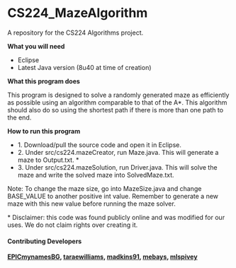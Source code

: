 # CS224_MazeAlgorithm
A repository for the CS224 Algorithms project.

<strong>What you will need</strong>
<ul>
  <li> Eclipse</li>
  <li> Latest Java version (8u40 at time of creation)</li>
</ul>

<strong>What this program does </strong>
<p>This program is designed to solve a randomly generated maze as efficiently as possible using an algorithm comparable to that of the A*. This algorithm should also do so using the shortest path if there is more than one path to the end.</p>

<strong>How to run this program </strong>
<ul>
  <li>1. Download/pull the source code and open it in Eclipse. </li>
  <li>2. Under src/cs224.mazeCreator, run Maze.java. This will generate a maze to Output.txt. *</li>
  <li>3. Under src/cs224.mazeSolution, run Driver.java. This will solve the maze and write the solved maze into SolvedMaze.txt.</li>
</ul>
<p>Note: To change the maze size, go into MazeSize.java and change BASE_VALUE to another positive int value. Remember to generate a new maze with this new value before running the maze solver.</p>

<p>* Disclaimer: this code was found publicly online and was modified for our uses. We do not claim rights over creating it.</p>

<h4> Contributing Developers </h4>
<strong><a href="https://github.com/EPICmynamesBG">EPICmynamesBG</a>, <a href="https://github.com/taraewilliams">taraewilliams</a>, <a href="https://github.com/madkins91">madkins91</a>, <a href="https://github.com/mebays">mebays</a>, <a href="https://github.com/mlspivey">mlspivey</a></strong>
